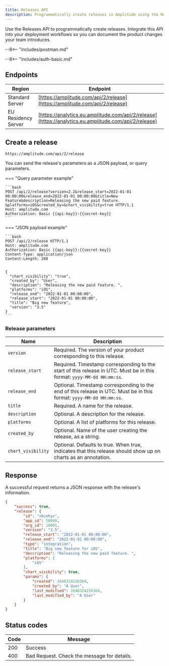 ```yaml
---
title: Releases API
description: Programmatically create releases in Amplitude using the Releases API.
---
```


Use the Releases API to programmatically create releases. Integrate this API into your deployment workflows so you can document the product changes your team introduces.

--8<-- "includes/postman.md"

--8<-- "includes/auth-basic.md"

## Endpoints

| Region | Endpoint |
| --- | --- |
| Standard Server | [https://amplitude.com/api/2/release](https://amplitude.com/api/2/release) |
| EU Residency Server | [https://analytics.eu.amplitude.com/api/2/release](https://analytics.eu.amplitude.com/api/2/release) |

## Create a release

`https://amplitude.com/api/2/release`

You can send the release's parameters as a JSON payload, or query parameters.

=== "Query parameter example"

    ```bash
    POST /api/2/release?version=2.2&release_start=2022-01-01 00:00:00&release_end=2022-01-01 00:00:00&title=New Feature&description=Releasing the new paid feature. &platforms=iOS&created_by=&chart_visibility=true HTTP/1.1
    Host: amplitude.com
    Authorization: Basic {{api-key}}:{{secret-key}}
    ```
=== "JSON payload example"

    ```bash
    POST /api/2/release HTTP/1.1
    Host: amplitude.com
    Authorization: Basic {{api-key}}:{{secret-key}}
    Content-Type: application/json
    Content-Length: 260


    {
      "chart_visibility": "true",
      "created_by": "User",
      "description": "Releasing the new paid feature. ",
      "platforms": "iOS",
      "release_end": "2022-01-01 00:00:00",
      "release_start": "2022-01-01 00:00:00",
      "title": "Big new feature",
      "version": "3.5"
    }
    ```

### Release parameters

|<div class="big-column">Name</div>|Description|
|----|-------|
|`version`|<span class="required">Required</span>. The version of your product corresponding to this release.|
|`release_start`| <span class="required">Required</span>. Timestamp corresponding to the start of this release in UTC. Must be in this format: `yyyy-MM-dd HH:mm:ss`.|
|`release_end`| <span class="optional">Optional</span>. Timestamp corresponding to the end of this release in UTC. Must be in this format: `yyyy-MM-dd HH:mm:ss`.|
|`title`|<span class="required">Required</span>. A name for the release.|
|`description`|<span class="optional">Optional</span>. A description for the release.|
|`platforms`|<span class="optional">Optional</span>. A list of platforms for this release.|
|`created_by`| <span class="optional">Optional</span>. Name of the user creating the release, as a string.|
|`chart_visibility`| <span class="optional">Optional</span>. Defaults to true. When true, indicates that this release should show up on charts as an annotation.|

## Response

A successful request returns a JSON response with the release's information.

```json
{
    "success": true,
    "release": {
        "id": "xbcehyc",
        "app_id": 50000,
        "org_id": 10001,
        "version": "3.5",
        "release_start": "2022-01-01 00:00:00",
        "release_end": "2022-01-01 00:00:00",
        "type": "integration",
        "title": "Big new feature for iOS",
        "description": "Releasing the new paid feature. ",
        "platforms": [
            "iOS"
        ],
        "chart_visibility": true,
        "params": {
            "created": 1646324226364,
            "created_by": "A User",
            "last_modified": 1646324226364,
            "last_modified_by": "A User"
        }
    }
}
```

## Status codes

|Code|Message|
|----|------|
|200|Success|
|400|Bad Request. Check the message for details.|
